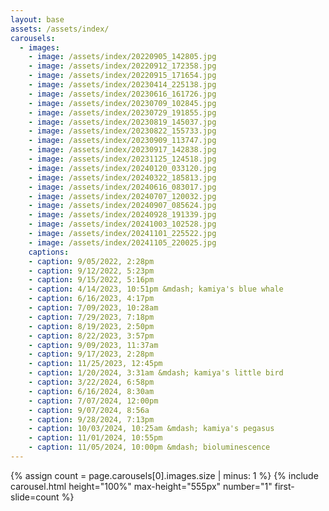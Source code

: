 ```yaml
---
layout: base
assets: /assets/index/
carousels:
  - images:
    - image: /assets/index/20220905_142805.jpg
    - image: /assets/index/20220912_172358.jpg
    - image: /assets/index/20220915_171654.jpg
    - image: /assets/index/20230414_225138.jpg
    - image: /assets/index/20230616_161726.jpg
    - image: /assets/index/20230709_102845.jpg
    - image: /assets/index/20230729_191855.jpg
    - image: /assets/index/20230819_145037.jpg
    - image: /assets/index/20230822_155733.jpg
    - image: /assets/index/20230909_113747.jpg
    - image: /assets/index/20230917_142838.jpg
    - image: /assets/index/20231125_124518.jpg
    - image: /assets/index/20240120_033120.jpg
    - image: /assets/index/20240322_185813.jpg
    - image: /assets/index/20240616_083017.jpg
    - image: /assets/index/20240707_120032.jpg
    - image: /assets/index/20240907_085624.jpg
    - image: /assets/index/20240928_191339.jpg
    - image: /assets/index/20241003_102528.jpg
    - image: /assets/index/20241101_225522.jpg
    - image: /assets/index/20241105_220025.jpg
    captions:
    - caption: 9/05/2022, 2:28pm
    - caption: 9/12/2022, 5:23pm
    - caption: 9/15/2022, 5:16pm 
    - caption: 4/14/2023, 10:51pm &mdash; kamiya's blue whale
    - caption: 6/16/2023, 4:17pm
    - caption: 7/09/2023, 10:28am
    - caption: 7/29/2023, 7:18pm
    - caption: 8/19/2023, 2:50pm
    - caption: 8/22/2023, 3:57pm
    - caption: 9/09/2023, 11:37am
    - caption: 9/17/2023, 2:28pm 
    - caption: 11/25/2023, 12:45pm
    - caption: 1/20/2024, 3:31am &mdash; kamiya's little bird
    - caption: 3/22/2024, 6:58pm
    - caption: 6/16/2024, 8:30am
    - caption: 7/07/2024, 12:00pm
    - caption: 9/07/2024, 8:56a
    - caption: 9/28/2024, 7:13pm
    - caption: 10/03/2024, 10:25am &mdash; kamiya's pegasus
    - caption: 11/01/2024, 10:55pm
    - caption: 11/05/2024, 10:00pm &mdash; bioluminescence
---
```


{% assign count = page.carousels[0].images.size | minus: 1 %}
{% include carousel.html height="100%" max-height="555px" number="1" first-slide=count %}

